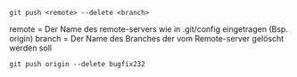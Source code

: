 `git push <remote> --delete <branch>`

remote = Der Name des remote-servers wie in .git/config eingetragen (Bsp. origin)
branch = Der Name des Branches der vom Remote-server gelöscht werden soll

`git push origin --delete bugfix232`